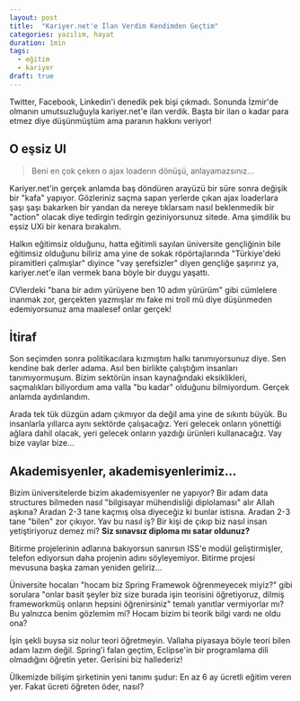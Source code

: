 ```yaml
---
layout: post
title:  "Kariyer.net'e İlan Verdim Kendimden Geçtim"
categories: yazılım, hayat
duration: 1min
tags:
  - eğitim
  - kariyer
draft: true
---
```


Twitter, Facebook, Linkedin'i denedik pek bişi çıkmadı. Sonunda İzmir'de olmanın umutsuzluğuyla kariyer.net'e ilan verdik. Başta bir ilan o kadar para etmez diye düşünmüştüm ama paranın hakkını veriyor!

## O eşsiz UI

> Beni en çok çeken o ajax loaderın dönüşü, anlayamazsınız...

Kariyer.net'in gerçek anlamda baş döndüren arayüzü bir süre sonra değişik bir "kafa" yapıyor. Gözleriniz saçma sapan yerlerde çıkan ajax loaderlara şaşı şaşı bakarken bir yandan da nereye tıklarsam nasıl beklenmedik bir "action" olacak diye tedirgin tedirgin geziniyorsunuz sitede. Ama şimdilik bu eşsiz UXi bir kenara bırakalım.

Halkın eğitimsiz olduğunu, hatta eğitimli sayılan üniversite gençliğinin bile eğitimsiz olduğunu biliriz ama yine de sokak röpörtajlarında "Türkiye'deki piramitleri çalmışlar" diyince "vay şerefsizler" diyen gençliğe şaşırırız ya, kariyer.net'e ilan vermek bana böyle bir duygu yaşattı.

CVlerdeki "bana bir adım yürüyene ben 10 adım yürürüm" gibi cümlelere inanmak zor, gerçekten yazmışlar mı fake mi troll mü diye düşünmeden edemiyorsunuz ama maalesef onlar gerçek!

## İtiraf

Son seçimden sonra politikacılara kızmıştım halkı tanımıyorsunuz diye. Sen kendine bak derler adama. Asıl ben birlikte çalıştığım insanları tanımıyormuşum. Bizim sektörün insan kaynağındaki eksiklikleri, saçmalıkları biliyordum ama valla "bu kadar" olduğunu bilmiyordum. Gerçek anlamda aydınlandım.

Arada tek tük düzgün adam çıkmıyor da değil ama yine de sıkıntı büyük. Bu insanlarla yıllarca aynı sektörde çalışacağız. Yeri gelecek onların yönettiği ağlara dahil olacak, yeri gelecek onların yazdığı ürünleri kullanacağız. Vay bize vaylar bize...

## Akademisyenler, akademisyenlerimiz...

Bizim üniversitelerde bizim akademisyenler ne yapıyor? Bir adam data structures bilmeden nasıl "bilgisayar mühendisliği diplolaması" alır Allah aşkına? Aradan 2-3 tane kaçmış olsa diyeceğiz ki bunlar istisna. Aradan 2-3 tane "bilen" zor çıkıyor. Yav bu nasıl iş? Bir kişi de çıkıp biz nasıl insan yetiştiriyoruz demez mi? **Siz sınavsız diploma mı satar oldunuz?**

Bitirme projelerinin adlarına bakıyorsun sanırsın ISS'e modül geliştirmişler, telefon ediyorsun daha projenin adını söyleyemiyor. Bitirme projesi mevusuna başka zaman yeniden geliriz...

Üniversite hocaları "hocam biz Spring Framewok öğrenmeyecek miyiz?" gibi sorulara "onlar basit şeyler biz size burada işin teorisini öğretiyoruz, dilmiş frameworkmüş onların hepsini öğrenirsiniz" temalı yanıtlar vermiyorlar mı? Bu yalnızca benim gözlemim mi? Hocam bizim bi teorik bilgi vardı ne oldu ona?

İşin şekli buysa siz nolur teori öğretmeyin. Vallaha piyasaya böyle teori bilen adam lazım değil. Spring'i falan geçtim, Eclipse'in bir programlama dili olmadığını öğretin yeter. Gerisini biz hallederiz!

Ülkemizde bilişim şirketinin yeni tanımı şudur: En az 6 ay ücretli eğitim veren yer. Fakat ücreti öğreten öder, nasıl?
